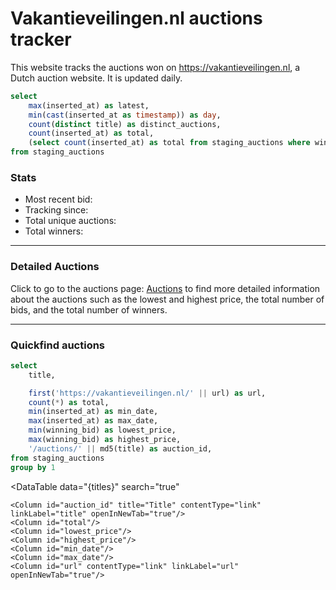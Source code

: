 # Vakantieveilingen.nl auctions tracker


This website tracks the auctions won on https://vakantieveilingen.nl, a Dutch auction website. It is updated daily.


```sql most_recent_bid
select
    max(inserted_at) as latest,
    min(cast(inserted_at as timestamp)) as day,
    count(distinct title) as distinct_auctions,
    count(inserted_at) as total,
    (select count(inserted_at) as total from staging_auctions where winning_bid > 0) as total_winners
from staging_auctions
```

### Stats

- Most recent bid: <Value data={most_recent_bid} column="latest"/>
- Tracking since: <Value data={most_recent_bid} column="day"/>
- Total unique auctions: <Value data={most_recent_bid} column="distinct_auctions"/>
- Total winners: <Value data={most_recent_bid} column="total_winners" />

---


### Detailed Auctions

Click to go to the auctions page: [Auctions](auctions) to find more detailed information about the auctions such as the lowest and highest price, the total number of bids, and the total number of winners.

---

### Quickfind auctions

```sql titles
select
    title,

    first('https://vakantieveilingen.nl/' || url) as url,
    count(*) as total,
    min(inserted_at) as min_date,
    max(inserted_at) as max_date,
    min(winning_bid) as lowest_price,
    max(winning_bid) as highest_price,
    '/auctions/' || md5(title) as auction_id,
from staging_auctions
group by 1
```

<DataTable
    data="{titles}"
    search="true"
>
    <Column id="auction_id" title="Title" contentType="link" linkLabel="title" openInNewTab="true"/>
    <Column id="total"/>
    <Column id="lowest_price"/>
    <Column id="highest_price"/>
    <Column id="min_date"/>
    <Column id="max_date"/>
    <Column id="url" contentType="link" linkLabel="url" openInNewTab="true"/>
</DataTable>